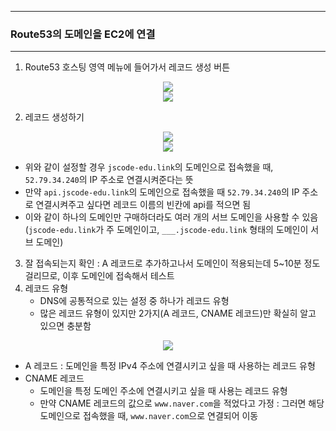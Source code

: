-----
### Route53의 도메인을 EC2에 연결
-----
1. Route53 호스팅 영역 메뉴에 들어가서 레코드 생성 버튼
<div align="center">
<img src="https://github.com/user-attachments/assets/53e3e908-e909-4369-be13-1e89089fed07">
</div>

<div align="center">
<img src="https://github.com/user-attachments/assets/e25fe05f-3667-4acc-bd4f-ec12d6f2e896">
</div>

2. 레코드 생성하기
<div align="center">
<img src="https://github.com/user-attachments/assets/e16219a0-4faf-4bfe-a5ca-87ead600491d">
</div>

<div align="center">
<img src="https://github.com/user-attachments/assets/c72841a9-9f7a-40b1-adbf-d4ed42b70b21">
</div>

   - 위와 같이 설정할 경우 ```jscode-edu.link```의 도메인으로 접속했을 때, ```52.79.34.240```의 IP 주소로 연결시켜준다는 뜻
   - 만약 ```api.jscode-edu.link```의 도메인으로 접속했을 때 ```52.79.34.240```의 IP 주소로 연결시켜주고 싶다면 레코드 이름의 빈칸에 api를 적으면 됨
   - 이와 같이 하나의 도메인만 구매하더라도 여러 개의 서브 도메인을 사용할 수 있음 (```jscode-edu.link```가 주 도메인이고, ```___.jscode-edu.link``` 형태의 도메인이 서브 도메인)

3. 잘 접속되는지 확인 : A 레코드로 추가하고나서 도메인이 적용되는데 5~10분 정도 걸리므로, 이후 도메인에 접속해서 테스트
4. 레코드 유형
   - DNS에 공통적으로 있는 설정 중 하나가 레코드 유형
   - 많은 레코드 유형이 있지만 2가지(A 레코드, CNAME 레코드)만 확실히 알고 있으면 충분함
<div align="center">
<img src="https://github.com/user-attachments/assets/639bb695-5151-4702-8fcf-0c08b584388b">
</div>

   - A 레코드 : 도메인을 특정 IPv4 주소에 연결시키고 싶을 때 사용하는 레코드 유형 
  - CNAME 레코드
    + 도메인을 특정 도메인 주소에 연결시키고 싶을 때 사용는 레코드 유형
    + 만약 CNAME 레코드의 값으로 ```www.naver.com```을 적었다고 가정 : 그러면 해당 도메인으로 접속했을 때, ```www.naver.com```으로 연결되어 이동
